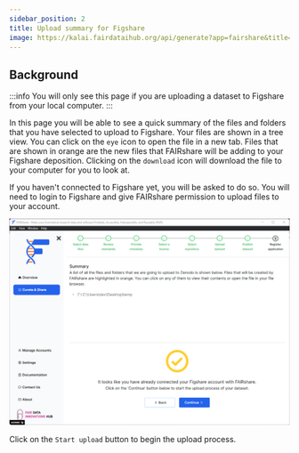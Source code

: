 ```yaml
---
sidebar_position: 2
title: Upload summary for Figshare
image: https://kalai.fairdataihub.org/api/generate?app=fairshare&title=Upload%20summary%20for%20Figshare&description=Curate%20and%20Share%20%7C%20Figshare&org=fairdataihub
---
```


## Background

:::info
You will only see this page if you are uploading a dataset to Figshare from your local computer.
:::

In this page you will be able to see a quick summary of the files and folders that you have selected to upload to Figshare. Your files are shown in a tree view. You can click on the `eye`
icon to open the file in a new tab. Files that are shown in orange are the new files that FAIRshare will be adding to your Figshare deposition. Clicking on the `download` icon will download the file to your computer for you to look at.

If you haven't connected to Figshare yet, you will be asked to do so. You will need to login to Figshare and give FAIRshare permission to upload files to your account.

![](./images/figshareUploadSummary.png)

Click on the `Start upload` button to begin the upload process.
